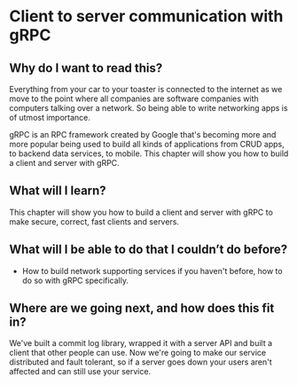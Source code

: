 # Client to server communication with gRPC

## Why do I want to read this?

Everything from your car to your toaster is connected to the internet as we move to the point where all companies are software companies with computers talking over a network. So being able to write networking apps is of utmost importance.

gRPC is an RPC framework created by Google that's becoming more and more popular being used to build all kinds of applications from CRUD apps, to backend data services, to mobile. This chapter will show you how to build a client and server with gRPC.

## What will I learn?

This chapter will show you how to build a client and server with gRPC to make secure, correct, fast clients and servers.

## What will I be able to do that I couldn’t do before?

- How to build network supporting services if you haven't before, how to do so with gRPC specifically.

## Where are we going next, and how does this fit in?

We've built a commit log library, wrapped it with a server API and built a client that other people can use. Now we're going to make our service distributed and fault tolerant, so if a server goes down your users aren't affected and can still use your service.
